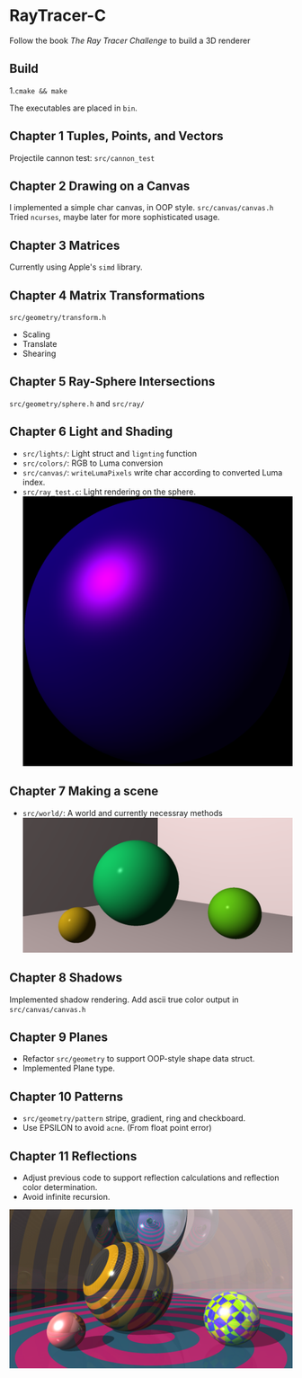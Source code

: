 # RayTracer-C

Follow the book _The Ray Tracer Challenge_ to build a 3D renderer

## Build
1.`cmake && make`

The executables are placed in `bin`.
## Chapter 1 Tuples, Points, and Vectors
Projectile cannon test: `src/cannon_test`

## Chapter 2 Drawing on a Canvas
I implemented a simple char canvas, in OOP style.
`src/canvas/canvas.h`
Tried `ncurses`, maybe later for more sophisticated usage.

## Chapter 3 Matrices
Currently using Apple's `simd` library.

## Chapter 4 Matrix Transformations
`src/geometry/transform.h`
- Scaling
- Translate
- Shearing

## Chapter 5 Ray-Sphere Intersections
`src/geometry/sphere.h` and `src/ray/`

## Chapter 6 Light and Shading
- `src/lights/`: Light struct and `lignting` function 
- `src/colors/`: RGB to Luma conversion
- `src/canvas/`: `writeLumaPixels` write char according to converted Luma index.
- `src/ray_test.c`: Light rendering on the sphere.
![shading](./ray_test_sample.png)

## Chapter 7 Making a scene
- `src/world/`: A world and currently necessray methods
![world](./world_render_example.png)

## Chapter 8 Shadows

Implemented shadow rendering.
Add ascii true color output in `src/canvas/canvas.h`

## Chapter 9 Planes

- Refactor `src/geometry` to support OOP-style shape data struct.
- Implemented Plane type.

## Chapter 10 Patterns

- `src/geometry/pattern` stripe, gradient, ring and checkboard.
- Use EPSILON to avoid `acne`. (From float point error)

## Chapter 11 Reflections

- Adjust previous code to support reflection calculations and reflection color
  determination.
- Avoid infinite recursion.

![reflect](./reflect_example.png)
